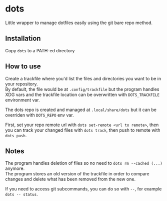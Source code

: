 # dots

Little wrapper to manage dotfiles easily using the git bare repo method.

## Installation

Copy `dots` to a PATH-ed directory

## How to use

Create a trackfile where you'd list the files and directories you want to be in your repository.  
By default, the file would be at `.config/trackfile` but the program handles XDG vars and the trackfile location can be overwritten with `DOTS_TRACKFILE` environment var.  

The dots repo is created and managed at `.local/share/dots` but it can be overriden with `DOTS_REPO` env var.  

First, set your repo remote url with `dots set-remote <url to remote>`, then you can track your changed files with `dots track`, then push to remote with `dots push`.  

## Notes

The program handles deletion of files so no need to `dots rm --cached (...)` anymore.  
The program stores an old version of the trackfile in order to compare changes and delete what has been removed from the new one.  

If you need to access git subcommands, you can do so with `--`, for example `dots -- status`.
